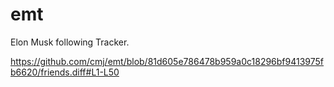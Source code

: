 # emt
Elon Musk following Tracker.

https://github.com/cmj/emt/blob/81d605e786478b959a0c18296bf9413975fb6620/friends.diff#L1-L50
